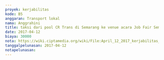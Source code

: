 ```yaml
---
proyek: kerjabilitas
kode: B5
anggaran: Transport lokal
nama: Anggrahini
title: taksi dari pool CR Trans di Semarang ke venue acara Job Fair Semarang 12-14 April 2017
date: 2017-04-12
biaya: 30000
nota: https://wiki.ciptamedia.org/wiki/File:April_12_2017_kerjabilitas_B5_taksi_DRsutomo_venue_ndaru742.jpg
tanggalpelunasan: 2017-04-12
notapelunasan:
---
```

